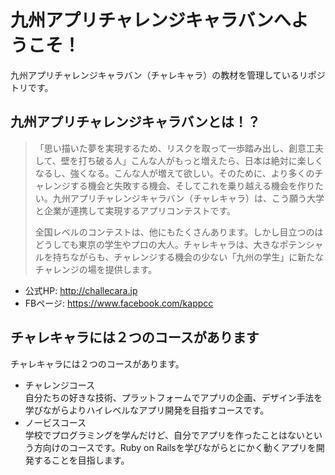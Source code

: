 # 九州アプリチャレンジキャラバンへようこそ！

九州アプリチャレンジキャラバン（チャレキャラ）の教材を管理しているリポジトリです。

## 九州アプリチャレンジキャラバンとは！？
> 「思い描いた夢を実現するため、リスクを取って一歩踏み出し、創意工夫して、壁を打ち破る人」こんな人がもっと増えたら、日本は絶対に楽しくなるし、強くなる。こんな人が増えて欲しい。そのために、より多くのチャレンジする機会と失敗する機会、そしてこれを乗り越える機会を作りたい。九州アプリチャレンジキャラバン（チャレキャラ）は、こう願う大学と企業が連携して実現するアプリコンテストです。
> 
> 全国レベルのコンテストは、他にもたくさんあります。しかし目立つのはどうしても東京の学生やプロの大人。チャレキャラは、大きなポテンシャルを持ちながらも、チャレンジする機会の少ない「九州の学生」に新たなチャレンジの場を提供します。

- 公式HP: http://challecara.jp
- FBページ: https://www.facebook.com/kappcc

## チャレキャラには２つのコースがあります

チャレキャラには２つのコースがあります。

- チャレンジコース  
自分たちの好きな技術、プラットフォームでアプリの企画、デザイン手法を学びながらよりハイレベルなアプリ開発を目指すコースです。
- ノービスコース  
学校でプログラミングを学んだけど、自分でアプリを作ったことはないという方向けのコースです。Ruby on Railsを学びながらとにかく動くアプリを開発することを目指します。


